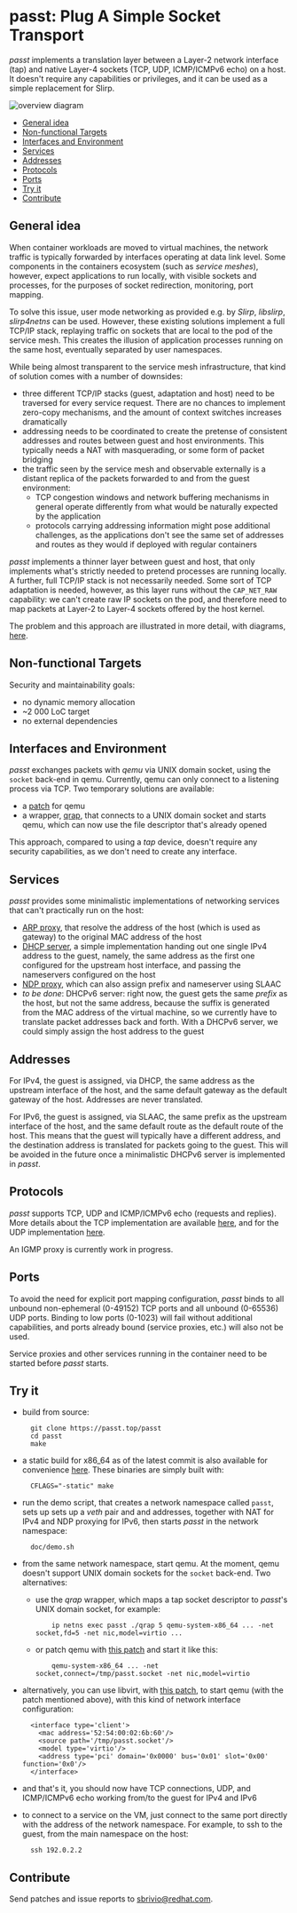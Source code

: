 # passt: Plug A Simple Socket Transport

_passt_ implements a translation layer between a Layer-2 network interface (tap)
and native Layer-4 sockets (TCP, UDP, ICMP/ICMPv6 echo) on a host. It doesn't
require any capabilities or privileges, and it can be used as a simple
replacement for Slirp.

![overview diagram](/builds/passt_overview.png)

- [General idea](#general-idea)
- [Non-functional Targets](#non-functional-targets)
- [Interfaces and Environment](#interfaces-and-environment)
- [Services](#services)
- [Addresses](#addresses)
- [Protocols](#protocols)
- [Ports](#ports)
- [Try it](#try-it)
- [Contribute](#contribute)

## General idea

When container workloads are moved to virtual machines, the network traffic is
typically forwarded by interfaces operating at data link level. Some components
in the containers ecosystem (such as _service meshes_), however, expect
applications to run locally, with visible sockets and processes, for the
purposes of socket redirection, monitoring, port mapping.

To solve this issue, user mode networking as provided e.g. by _Slirp_,
_libslirp_, _slirp4netns_ can be used. However, these existing solutions
implement a full TCP/IP stack, replaying traffic on sockets that are local to
the pod of the service mesh. This creates the illusion of application processes
running on the same host, eventually separated by user namespaces.

While being almost transparent to the service mesh infrastructure, that kind of
solution comes with a number of downsides:

* three different TCP/IP stacks (guest, adaptation and host) need to be
  traversed for every service request. There are no chances to implement
  zero-copy mechanisms, and the amount of context switches increases
  dramatically
* addressing needs to be coordinated to create the pretense of consistent
  addresses and routes between guest and host environments. This typically needs
  a NAT with masquerading, or some form of packet bridging
* the traffic seen by the service mesh and observable externally is a distant
  replica of the packets forwarded to and from the guest environment:
  * TCP congestion windows and network buffering mechanisms in general operate
    differently from what would be naturally expected by the application
  * protocols carrying addressing information might pose additional challenges,
    as the applications don't see the same set of addresses and routes as they
    would if deployed with regular containers

_passt_ implements a thinner layer between guest and host, that only implements
what's strictly needed to pretend processes are running locally. A further, full
TCP/IP stack is not necessarily needed. Some sort of TCP adaptation is needed,
however, as this layer runs without the `CAP_NET_RAW` capability: we can't
create raw IP sockets on the pod, and therefore need to map packets at Layer-2
to Layer-4 sockets offered by the host kernel.

The problem and this approach are illustrated in more detail, with diagrams,
[here](https://gitlab.com/abologna/kubevirt-and-kvm/-/blob/master/Networking.md).

## Non-functional Targets

Security and maintainability goals:

* no dynamic memory allocation
* ~2 000 LoC target
* no external dependencies

## Interfaces and Environment

_passt_ exchanges packets with _qemu_ via UNIX domain socket, using the `socket`
back-end in qemu. Currently, qemu can only connect to a listening process via
TCP. Two temporary solutions are available:

* a [patch](https://passt.top/passt/tree/qemu) for qemu
* a wrapper, [qrap](https://passt.top/passt/tree/qrap.c), that connects to a
  UNIX domain socket and starts qemu, which can now use the file descriptor
  that's already opened

This approach, compared to using a _tap_ device, doesn't require any security
capabilities, as we don't need to create any interface.

## Services

_passt_ provides some minimalistic implementations of networking services that
can't practically run on the host:

* [ARP proxy](https://passt.top/passt/tree/arp.c), that resolve the address of
  the host (which is used as gateway) to the original MAC address of the host
* [DHCP server](https://passt.top/passt/tree/dhcp.c), a simple implementation
  handing out one single IPv4 address to the guest, namely, the same address as
  the first one configured for the upstream host interface, and passing the
  nameservers configured on the host
* [NDP proxy](https://passt.top/passt/tree/ndp.c), which can also assign prefix
  and nameserver using SLAAC
* _to be done_: DHCPv6 server: right now, the guest gets the same _prefix_ as
  the host, but not the same address, because the suffix is generated from the
  MAC address of the virtual machine, so we currently have to translate packet
  addresses back and forth. With a DHCPv6 server, we could simply assign the
  host address to the guest

## Addresses

For IPv4, the guest is assigned, via DHCP, the same address as the upstream
interface of the host, and the same default gateway as the default gateway of
the host. Addresses are never translated.

For IPv6, the guest is assigned, via SLAAC, the same prefix as the upstream
interface of the host, and the same default route as the default route of the
host. This means that the guest will typically have a different address, and
the destination address is translated for packets going to the guest. This will
be avoided in the future once a minimalistic DHCPv6 server is implemented in
_passt_.

## Protocols

_passt_ supports TCP, UDP and ICMP/ICMPv6 echo (requests and replies). More
details about the TCP implementation are available
[here](https://passt.top/passt/tree/tcp.c), and for the UDP
implementation [here](https://passt.top/passt/tree/udp.c).

An IGMP proxy is currently work in progress.

## Ports

To avoid the need for explicit port mapping configuration, _passt_ binds to all
unbound non-ephemeral (0-49152) TCP ports and all unbound (0-65536) UDP ports.
Binding to low ports (0-1023) will fail without additional capabilities, and
ports already bound (service proxies, etc.) will also not be used.

Service proxies and other services running in the container need to be started
before _passt_ starts.

## Try it

* build from source:

        git clone https://passt.top/passt
        cd passt
        make

* a static build for x86_64 as of the latest commit is also available for
  convenience [here](https://passt.top/builds/static/). These binaries are
  simply built with:

        CFLAGS="-static" make

* run the demo script, that creates a network namespace called `passt`, sets up
  sets up a _veth_ pair and and addresses, together with NAT for IPv4 and NDP
  proxying for IPv6, then starts _passt_ in the network namespace:

        doc/demo.sh

* from the same network namespace, start qemu. At the moment, qemu doesn't
  support UNIX domain sockets for the `socket` back-end. Two alternatives:

  * use the _qrap_ wrapper, which maps a tap socket descriptor to _passt_'s
    UNIX domain socket, for example:

            ip netns exec passt ./qrap 5 qemu-system-x86_64 ... -net socket,fd=5 -net nic,model=virtio ...

  * or patch qemu with [this patch](https://passt.top/passt/tree/qemu/0001-net-Allow-also-UNIX-domain-sockets-to-be-used-as-net.patch)
    and start it like this:

            qemu-system-x86_64 ... -net socket,connect=/tmp/passt.socket -net nic,model=virtio

* alternatively, you can use libvirt, with [this patch](https://passt.top/passt/tree/libvirt/0001-conf-Introduce-support-for-UNIX-domain-socket-as-qem.patch),
  to start qemu (with the patch mentioned above), with this kind of network
  interface configuration:

        <interface type='client'>
          <mac address='52:54:00:02:6b:60'/>
          <source path='/tmp/passt.socket'/>
          <model type='virtio'/>
          <address type='pci' domain='0x0000' bus='0x01' slot='0x00' function='0x0'/>
        </interface>

* and that's it, you should now have TCP connections, UDP, and ICMP/ICMPv6
  echo working from/to the guest for IPv4 and IPv6

* to connect to a service on the VM, just connect to the same port directly
  with the address of the network namespace. For example, to ssh to the guest,
  from the main namespace on the host:

        ssh 192.0.2.2

## Contribute

Send patches and issue reports to [sbrivio@redhat.com](mailto:sbrivio@redhat.com).
